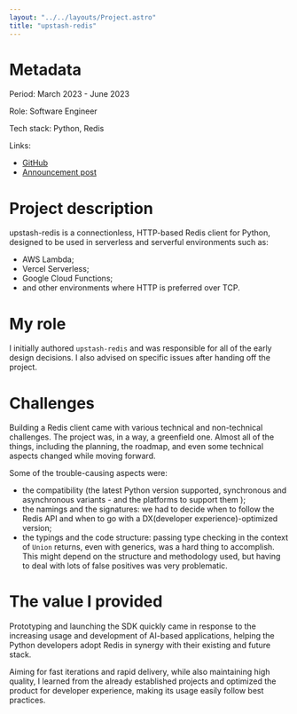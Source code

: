```yaml
---
layout: "../../layouts/Project.astro"
title: "upstash-redis"
---
```


# Metadata

Period: March 2023 - June 2023

Role: Software Engineer

Tech stack: Python, Redis

Links:

- [GitHub](https://github.com/upstash/redis-python)
- [Announcement post](https://upstash.com/blog/announcing-ratelimit-python)

# Project description

upstash-redis is a connectionless, HTTP-based Redis client for Python, designed to be used in serverless and serverful environments such as:

- AWS Lambda;
- Vercel Serverless;
- Google Cloud Functions;
- and other environments where HTTP is preferred over TCP.

# My role

I initially authored `upstash-redis` and was responsible for all of the early design decisions. I also advised on specific issues after handing off the project.

# Challenges

Building a Redis client came with various technical and non-technical challenges. The project was, in a way, a greenfield one. Almost all of the things, including the planning, the roadmap, and even some technical aspects changed while moving forward.

Some of the trouble-causing aspects were:

- the compatibility (the latest Python version supported, synchronous and asynchronous variants - and the platforms to support them );
- the namings and the signatures: we had to decide when to follow the Redis API and when to go with a DX(developer experience)-optimized version;
- the typings and the code structure: passing type checking in the context of `Union` returns, even with generics, was a hard thing to accomplish. This might depend on the structure and methodology used, but having to deal with lots of false positives was very problematic.

# The value I provided

Prototyping and launching the SDK quickly came in response to the increasing usage and development of AI-based applications, helping the Python developers adopt Redis in synergy with their existing and future stack.

Aiming for fast iterations and rapid delivery, while also maintaining high quality, I learned from the already established projects and optimized the product for developer experience, making its usage easily follow best practices.
